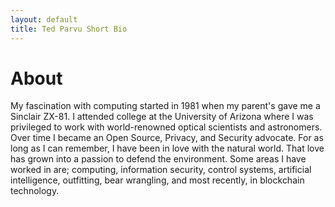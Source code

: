 ```yaml
---
layout: default
title: Ted Parvu Short Bio
---
```

<h1>About</h1>

My fascination with computing started in 1981 when my parent's gave me a Sinclair ZX-81.
I attended college at the University of Arizona where I was privileged to work with world-renowned optical scientists and astronomers.
Over time I became an Open Source, Privacy, and Security advocate.
For as long as I can remember, I have been in love with the natural world.
That love has grown into a passion to defend the environment.
Some areas I have worked in are; computing, information security, control systems, artificial intelligence, outfitting, bear wrangling, and most recently, in blockchain technology.
